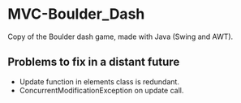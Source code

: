 # MVC-Boulder_Dash

Copy of the Boulder dash game, made with Java (Swing and AWT).

## Problems to fix in a distant future

* Update function in elements class is redundant.
* ConcurrentModificationException on update call.